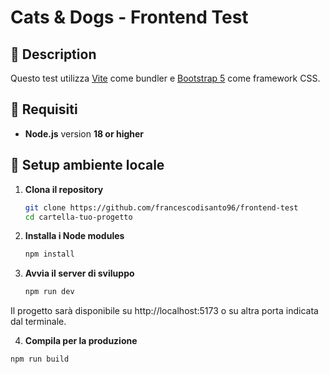 # Cats & Dogs - Frontend Test

## 📌 Description

Questo test utilizza [Vite](https://vitejs.dev/) come bundler e [Bootstrap 5](https://getbootstrap.com/) come framework CSS.

## 🔧 Requisiti

- **Node.js** version **18 or higher**

## 🚀 Setup ambiente locale

1. **Clona il repository**

   ```bash
   git clone https://github.com/francescodisanto96/frontend-test
   cd cartella-tuo-progetto

   ```

2. **Installa i Node modules**

   ```bash
   npm install

   ```

3. **Avvia il server di sviluppo**

   ```bash
   npm run dev
   ```

Il progetto sarà disponibile su http://localhost:5173 o su altra porta indicata dal terminale.

4. **Compila per la produzione**

```bash
npm run build

```

